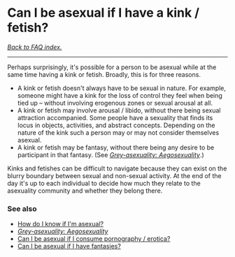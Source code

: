 # Can I be asexual if I have a kink / fetish?

[*Back to FAQ index.*](https://github.com/MissTeapot/LGBT-Wikis/blob/main/github_wiki/asexuality/faq.md)

---

Perhaps surprisingly, it's possible for a person to be asexual while at the same time having a kink or fetish. Broadly, this is for three reasons.

* A kink or fetish doesn't always have to be sexual in nature. For example, someone might have a kink for the loss of control they feel when being tied up – without involving erogenous zones or sexual arousal at all.
* A kink or fetish may involve arousal / libido, without there being sexual attraction accompanied. Some people have a sexuality that finds its locus in objects, activities, and abstract concepts. Depending on the nature of the kink such a person may or may not consider themselves asexual.
* A kink or fetish may be fantasy, without there being any desire to be participant in that fantasy. (See [*Grey-asexuality: Aegosexuality*](https://github.com/MissTeapot/LGBT-Wikis/blob/main/github_wiki/asexuality/grey-asexuality.md#wiki_aegosexuality).)

Kinks and fetishes can be difficult to navigate because they can exist on the blurry boundary between sexual and non-sexual activity. At the end of the day it's up to each individual to decide how much they relate to the asexuality community and whether they belong there.

### See also

* [How do I know if I'm asexual?](https://github.com/MissTeapot/LGBT-Wikis/blob/main/github_wiki/asexuality/faq/how_do_i_know.md)
* [*Grey-asexuality: Aegosexuality*](https://github.com/MissTeapot/LGBT-Wikis/blob/main/github_wiki/asexuality/grey-asexuality.md#wiki_aegosexuality)
* [Can I be asexual if I consume pornography / erotica?](https://github.com/MissTeapot/LGBT-Wikis/blob/main/github_wiki/asexuality/faq/can_i_be_asexual_if_i_use_pornography.md)
* [Can I be asexual if I have fantasies?](https://github.com/MissTeapot/LGBT-Wikis/blob/main/github_wiki/asexuality/faq/can_i_be_asexual_if_i_have_fantasies.md)